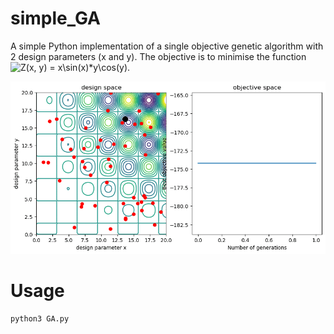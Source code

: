 # simple_GA
A simple Python implementation of a single objective genetic algorithm with 2 design parameters (x and y). The objective is to minimise the function <img src="https://latex.codecogs.com/svg.latex?Z(x,&space;y)&space;=&space;x\sin(x)*y\cos(y)" title="Z(x, y) = x\sin(x)*y\cos(y)" />.

![animation](plots/animation.gif)

# Usage

```bash
python3 GA.py
```

